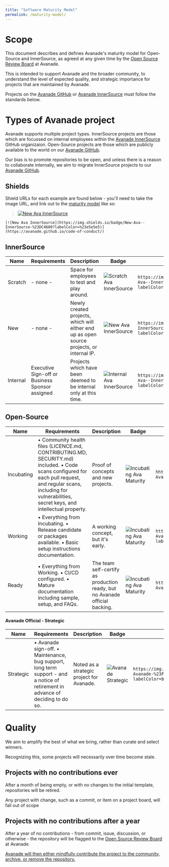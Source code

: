 ```yaml
---
title: "Software Maturity Model"
permalink: /maturity-model/
---
```

# Scope

This document describes and defines Avanade's maturity model for Open-Source and InnerSource, as agreed at any given time by the [Open Source Review Board](https://avanade.sharepoint.com/sites/OpenSource/SitePages/Open-Source-Review-Board.aspx) at Avanade.

This is intended to support Avanade and the broader community, to understand the level of expected quality, and strategic importance for projects that are maintained by Avanade.

Projects on the [Avanade GitHub](https://github.com/avanade) or [Avanade InnerSource](https://github.com/ava-innersource) must follow the standards below.

# Types of Avanade project
Avanade supports multiple project types. InnerSource projects are those which are focussed on internal employees within the [Avanade InnerSource](https://github.com/ava-innersource) GitHub organizaion. Open-Source projects are those which are publicly available to the world on our [Avanade GitHub](https://github.com/avanade).

Our bias is to promote repositories to be open, and unless there is a reason to collaborate internally, we aim to migrate InnerSource projects to our [Avanade GitHub](https://github.com/avanade).

## Shields
Shield URLs for each example are found below - you'll need to take the image URL, and link out to the [maturity model](https://avanade.github.io/maturity-model/) like so:


> [![New Ava InnerSource](https://img.shields.io/badge/New-Ava--InnerSource-%23DC4600?labelColor=%23e5e5e5)](https://avanade.github.io/code-of-conduct/)
```
[![New Ava InnerSource](https://img.shields.io/badge/New-Ava--InnerSource-%23DC4600?labelColor=%23e5e5e5)](https://avanade.github.io/code-of-conduct/)
```


## InnerSource

| Name | Requirements | Description | Badge | Badge URL |
| ---- | ------------ | ----------- | ----- | ---------- |
| Scratch | - none - | Space for employees to test and play around. | ![Scratch Ava InnerSource](https://img.shields.io/badge/Scratch-Ava--InnerSource-%23DC4600?labelColor=yellow) | `https://img.shields.io/badge/Scratch-Ava--InnerSource-%23DC4600?labelColor=yellow` |
| New | - none - | Newly created projects, which will either end up as open source projects, or internal IP. | ![New Ava InnerSource](https://img.shields.io/badge/New-Ava--InnerSource-%23DC4600?labelColor=%23e5e5e5) | `https://img.shields.io/badge/New-Ava--InnerSource-%23DC4600?labelColor=%23e5e5e5` |
| Internal | Executive Sign-off or Business Sponsor assigned | Projects which have been deemed to be internal only at this time. | ![Internal Ava InnerSource](https://img.shields.io/badge/Internal-Ava--InnerSource-%23DC4600?labelColor=%23C80000) | `https://img.shields.io/badge/Internal-Ava--InnerSource-%23DC4600?labelColor=%23C80000` |


## Open-Source

| Name | Requirements | Description | Badge | Badge URL |
| ---- | ------------ | ----------- | ----- | ---------- |
| Incubating | • Community health files (LICENCE.md, CONTRIBUTING.MD, SECURITY.md) included. • Code scans configured for each pull request, and regular scans, including for vulnerabilities, secret keys, and intellectual property. | Proof of concepts and new projects. | ![Incubating Ava Maturity](https://img.shields.io/badge/Incubating-Ava--Maturity-%23FF5800?labelColor=yellow) | `hhttps://img.shields.io/badge/Incubating-Ava--Maturity-%23FF5800?labelColor=yellow` |
| Working | • Everything from Incubating. •  Release candidate or packages available. • Basic setup instructions documentation. | A working concept, but it's early. | ![Incubating Ava Maturity](https://img.shields.io/badge/Incubating-Ava--Maturity-%23FF5800?labelColor=yellowgreen) | `https://img.shields.io/badge/Incubating-Ava--Maturity-%23FF5800?labelColor=yellowgreen` |
| Ready | • Everything from Working. • CI/CD configured. • Mature documentation including sample, setup, and FAQs. | The team self-certify as production ready, but no Avanade official backing. | ![Incubating Ava Maturity](https://img.shields.io/badge/Incubating-Ava--Maturiy-%23FF5800?labelColor=green) | `https://img.shields.io/badge/Incubating-Ava--Maturiy-%23FF5800?labelColor=green` |

#### Avanade Official - Strategic
| Name | Requirements | Description | Badge | Badge URL |
| ---- | ------------ | ----------- | ----- | ---------- |
| Strategic | • Avanade sign-off. •  Maintenance, bug support, long term support - and a notice of retirement in advance of deciding to do so. | Noted as a strategic project for Avanade. | ![Avanade Strategic](https://img.shields.io/badge/Strategic-Avanade-%23FF5800?labelColor=brightgreen) | `https://img.shields.io/badge/Strategic-Avanade-%23FF5800?labelColor=brightgreen` |


# Quality
We aim to amplify the best of what we bring, rather than curate and select winners.

Recognizing this, some projects will necessarily over time become stale.

## Projects with no contributions ever
After a month of being empty, or with no changes to the initial template, repositories will be retired.

Any project with change, such as a commit, or item on a project board, will fall out of scope

## Projects with no contributions after a year
After a year of no contributions - from commit, issue, discussion, or otherwise - the repository will be flagged to the [Open Source Review Board](https://avanade.sharepoint.com/sites/OpenSource/SitePages/Open-Source-Review-Board.aspx) at Avanade.

[Avanade will then either mindfully contribute the project to the community, archive, or remove the repository.](https://avanade.sharepoint.com/sites/OpenSource/SitePages/Shutting-down-an-open-source-project.aspx)